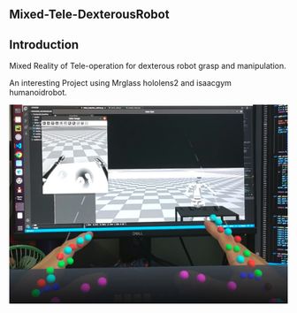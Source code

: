 ## Mixed-Tele-DexterousRobot

## Introduction
Mixed Reality of Tele-operation for dexterous robot grasp and manipulation.

An interesting Project using Mrglass hololens2 and isaacgym humanoidrobot.

<div align=center>
<img src="mixed-tele-dex.png" width="640px">

</div>
